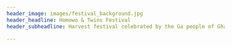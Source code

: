 ```yaml
---
header_image: images/festival_background.jpg
header_headline: Homowo & Twins Festival
header_subheadline: Harvest festival celebrated by the Ga people of Ghana

---
```


